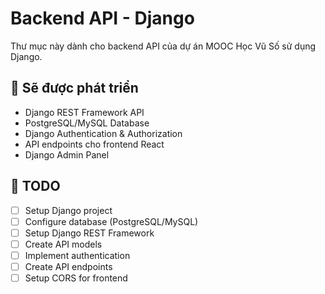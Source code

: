 # Backend API - Django

Thư mục này dành cho backend API của dự án MOOC Học Vũ Số sử dụng Django.

## 🚀 Sẽ được phát triển

- Django REST Framework API
- PostgreSQL/MySQL Database
- Django Authentication & Authorization
- API endpoints cho frontend React
- Django Admin Panel

## 📝 TODO

- [ ] Setup Django project
- [ ] Configure database (PostgreSQL/MySQL)
- [ ] Setup Django REST Framework
- [ ] Create API models
- [ ] Implement authentication
- [ ] Create API endpoints
- [ ] Setup CORS for frontend
